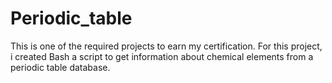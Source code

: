 # Periodic_table
This is one of the required projects to earn my certification. For this project, i created Bash a script to get information about chemical elements from a periodic table database.
